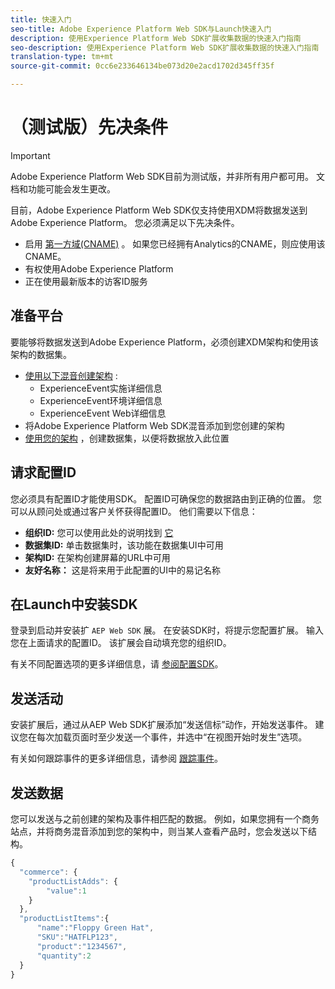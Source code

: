 ```yaml
---
title: 快速入门
seo-title: Adobe Experience Platform Web SDK与Launch快速入门
description: 使用Experience Platform Web SDK扩展收集数据的快速入门指南
seo-description: 使用Experience Platform Web SDK扩展收集数据的快速入门指南
translation-type: tm+mt
source-git-commit: 0cc6e233646134be073d20e2acd1702d345ff35f

---
```



# （测试版）先决条件

>[!IMPORTANT]
>
>Adobe Experience Platform Web SDK目前为测试版，并非所有用户都可用。 文档和功能可能会发生更改。

目前，Adobe Experience Platform Web SDK仅支持使用XDM将数据发送到Adobe Experience Platform。 您必须满足以下先决条件。

- 启用 [第一方域(CNAME)](https://docs.adobe.com/content/help/en/core-services/interface/ec-cookies/cookies-first-party.html) 。 如果您已经拥有Analytics的CNAME，则应使用该CNAME。
- 有权使用Adobe Experience Platform
- 正在使用最新版本的访客ID服务

## 准备平台

要能够将数据发送到Adobe Experience Platform，必须创建XDM架构和使用该架构的数据集。

- [使用以下混音创建架构](https://www.adobe.io/apis/experienceplatform/home/tutorials/alltutorials.html#!api-specification/markdown/narrative/tutorials/schema_editor_tutorial/schema_editor_tutorial.md) :
   - ExperienceEvent实施详细信息
   - ExperienceEvent环境详细信息
   - ExperienceEvent Web详细信息
- 将Adobe Experience Platform Web SDK混音添加到您创建的架构
- [使用您的架构](https://platform.adobe.com/dataset/overview) ，创建数据集，以便将数据放入此位置

## 请求配置ID

您必须具有配置ID才能使用SDK。 配置ID可确保您的数据路由到正确的位置。 您可以从顾问处或通过客户关怀获得配置ID。 他们需要以下信息：

- **组织ID:** 您可以使用此处的说明找到 [它](https://docs.adobe.com/content/help/en/core-services/interface/manage-users-and-products/organizations.html)
- **数据集ID:** 单击数据集时，该功能在数据集UI中可用
- **架构ID:** 在架构创建屏幕的URL中可用
- **友好名称：** 这是将来用于此配置的UI中的易记名称

## 在Launch中安装SDK

登录到启动并安装扩 `AEP Web SDK` 展。 在安装SDK时，将提示您配置扩展。 输入您在上面请求的配置ID。 该扩展会自动填充您的组织ID。

有关不同配置选项的更多详细信息，请 [参阅配置SDK](../fundamentals/configuring-the-sdk.md)。

## 发送活动

安装扩展后，通过从AEP Web SDK扩展添加“发送信标”动作，开始发送事件。 建议您在每次加载页面时至少发送一个事件，并选中“在视图开始时发生”选项。

有关如何跟踪事件的更多详细信息，请参阅 [跟踪事件](../fundamentals/tracking-events.md)。

## 发送数据

您可以发送与之前创建的架构及事件相匹配的数据。 例如，如果您拥有一个商务站点，并将商务混音添加到您的架构中，则当某人查看产品时，您会发送以下结构。

```javascript
{
  "commerce": {
    "productListAdds": {
        "value":1
    }
  },
  "productListItems":{
      "name":"Floppy Green Hat",
      "SKU":"HATFLP123",
      "product":"1234567",
      "quantity":2
  }
}
```
